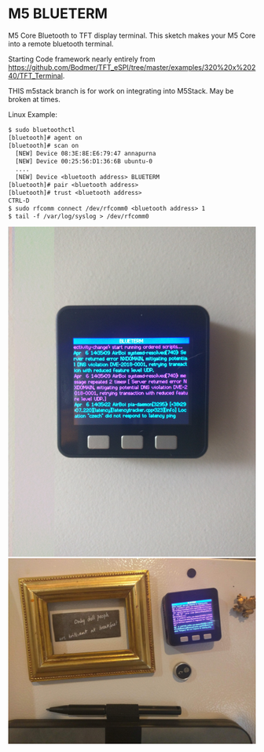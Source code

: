 # M5 BLUETERM
M5 Core Bluetooth to TFT display terminal. This sketch makes your M5 Core into a remote bluetooth terminal.

Starting Code framework nearly entirely from https://github.com/Bodmer/TFT_eSPI/tree/master/examples/320%20x%20240/TFT_Terminal. 

THIS m5stack branch is for work on integrating into M5Stack. May be broken at times.

Linux Example:
```
$ sudo bluetoothctl
[bluetooth]# agent on
[bluetooth]# scan on
  [NEW] Device 08:3E:8E:E6:79:47 annapurna
  [NEW] Device 00:25:56:D1:36:6B ubuntu-0
  ....
  [NEW] Device <bluetooth address> BLUETERM
[bluetooth]# pair <bluetooth address>
[bluetooth]# trust <bluetooth address>
CTRL-D
$ sudo rfcomm connect /dev/rfcomm0 <bluetooth address> 1
$ tail -f /var/log/syslog > /dev/rfcomm0
```

![Example1](images/IMG_20190406_143541.jpg)
![Example2](images/IMG_20190406_143720.jpg)

